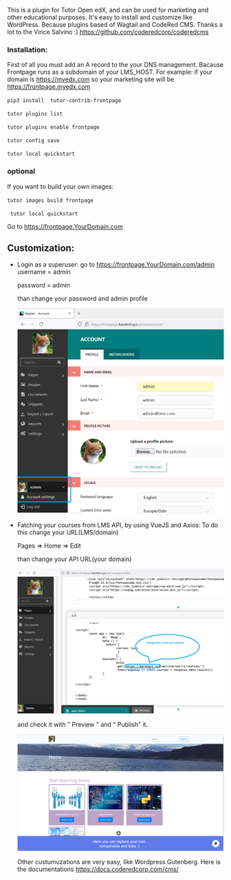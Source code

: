 This is a plugin for Tutor Open edX, and can be used for marketing and other educational purposes.
It's easy to install and customize like WordPress. Because plugins based of Wagtail and CodeRed CMS. Thanks a lot to the Vince Salvino :) https://github.com/coderedcorp/coderedcms 

### Installation:

First of all you must add an A record to the your DNS management. Bacause Frontpage runs as a subdomain of your LMS_HOST. For example: if your domain is https://myedx.com so your marketing site will be https://frontpage.myedx.com 

`pip3 install  tutor-contrib-frontpage`

`tutor plugins list`

`tutor plugins enable frontpage`

`tutor config save`

`tutor local quickstart`

### optional
If you want to build your own images:

`tutor images build frontpage`

` tutor local quickstart`


Go to https://frontpage.YourDomain.com


## Customization:

- Login as a superuser:
  go to https://frontpage.YourDomain.com/admin
  username = admin

  password = admin

  than change your password and admin profile

  ![](src/adminProfile.png)

- Fatching your courses from LMS API, by 
  using VueJS and Axios:
  To do this change your URL(LMS/domain)

  Pages => Home => Edit

  than change your API URL(your domain)

  ![](src/FetchCourses.png)

  and check it with " Preview " and " Publish" it.

  ![](src/courses.png)

  Other custumuzations are very easy, like Wordpress Gutenberg. Here is the documentations https://docs.coderedcorp.com/cms/

  






